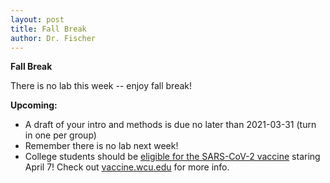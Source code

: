 ```yaml
---
layout: post
title: Fall Break
author: Dr. Fischer
---
```


**Fall Break**

There is no lab this week -- enjoy fall break!

**Upcoming:**

- A draft of your intro and methods is due no later than 2021-03-31 (turn in one per group)
- Remember there is no lab next week!
- College students should be [eligible for the SARS-CoV-2 vaccine](https://wlos.com/news/local/many-nc-college-students-qualify-for-covid-19-shot-april-7-03-18-2021) staring April 7!  Check out [vaccine.wcu.edu](https://www.wcu.edu/coronavirus/vaccine-info.aspx) for more info.
